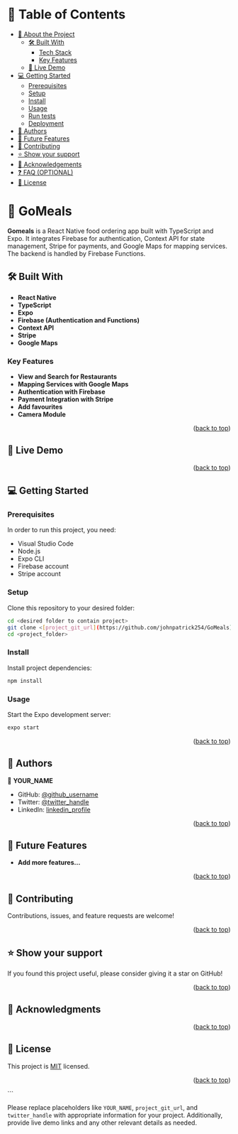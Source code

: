 # 📗 Table of Contents

- [📖 About the Project](#about-project)
  - [🛠 Built With](#built-with)
    - [Tech Stack](#tech-stack)
    - [Key Features](#key-features)
  - [🚀 Live Demo](#live-demo)
- [💻 Getting Started](#getting-started)
  - [Prerequisites](#prerequisites)
  - [Setup](#setup)
  - [Install](#install)
  - [Usage](#usage)
  - [Run tests](#run-tests)
  - [Deployment](#triangular_flag_on_post-deployment)
- [👥 Authors](#authors)
- [🔭 Future Features](#future-features)
- [🤝 Contributing](#contributing)
- [⭐️ Show your support](#support)
- [🙏 Acknowledgements](#acknowledgements)
- [❓ FAQ (OPTIONAL)](#faq)
- [📝 License](#license)

<!-- PROJECT DESCRIPTION -->

# 🍕 GoMeals <a name="about-project"></a>

**Gomeals** is a React Native food ordering app built with TypeScript and Expo. It integrates Firebase for authentication, Context API for state management, Stripe for payments, and Google Maps for mapping services. The backend is handled by Firebase Functions.

## 🛠 Built With <a name="built-with"></a>

- **React Native**
- **TypeScript**
- **Expo**
- **Firebase (Authentication and Functions)**
- **Context API**
- **Stripe**
- **Google Maps**

### Key Features <a name="key-features"></a>
- **View and Search for Restaurants**
- **Mapping Services with Google Maps**
- **Authentication with Firebase**
- **Payment Integration with Stripe**
- **Add favourites**
- **Camera Module**

<p align="right">(<a href="#readme-top">back to top</a>)</p>

<!-- LIVE DEMO -->

## 🚀 Live Demo <a name="[live-demo](https://expo.dev/artifacts/eas/x88AE1oikhXNs8uVfcGLzP.apk)"></a>

<p align="right">(<a href="#readme-top">back to top</a>)</p>

## 💻 Getting Started <a name="getting-started"></a>

### Prerequisites

In order to run this project, you need:

- Visual Studio Code
- Node.js
- Expo CLI
- Firebase account
- Stripe account

### Setup

Clone this repository to your desired folder:

```sh
cd <desired folder to contain project>
git clone <[project_git_url](https://github.com/johnpatrick254/GoMeals)>
cd <project_folder>
```

### Install

Install project dependencies:

```sh
npm install
```

### Usage

Start the Expo development server:

```sh
expo start
```

<!-- Add any additional instructions here, such as setting up Firebase credentials, etc. -->

<p align="right">(<a href="#readme-top">back to top</a>)</p>

<!-- AUTHORS -->

## 👥 Authors <a name="authors"></a>

👤 **YOUR_NAME**

- GitHub: [@github_username](https://github.com/github_username)
- Twitter: [@twitter_handle](https://twitter.com/twitter_handle)
- LinkedIn: [linkedin_profile](https://linkedin.com/in/linkedin_profile)

<!-- Add additional authors as needed -->

<p align="right">(<a href="#readme-top">back to top</a>)</p>

<!-- FUTURE FEATURES -->

## 🔭 Future Features <a name="future-features"></a>

- **Add more features...**

<p align="right">(<a href="#readme-top">back to top</a>)</p>

<!-- CONTRIBUTING -->

## 🤝 Contributing <a name="contributing"></a>

Contributions, issues, and feature requests are welcome!

<p align="right">(<a href="#readme-top">back to top</a>)</p>

<!-- SUPPORT -->

## ⭐️ Show your support <a name="support"></a>

If you found this project useful, please consider giving it a star on GitHub!

<p align="right">(<a href="#readme-top">back to top</a>)</p>

<!-- ACKNOWLEDGEMENTS -->

## 🙏 Acknowledgments <a name="acknowledgements"></a>

<!-- > Give credit to everyone who inspired your codebase. -->

<p align="right">(<a href="#readme-top">back to top</a>)</p>

<!-- FAQ (optional) -->

<!-- ## ❓ FAQ (OPTIONAL) <a name="faq"></a>

<!-- > Add at least 2 questions new developers would ask when they decide to use your project. -->

<!-- - **[Question_1]**

  - [Answer_1]

- **[Question_2]**

  - [Answer_2]

<p align="right">(<a href="#readme-top">back to top</a>)</p> -->

<!-- LICENSE -->

## 📝 License <a name="license"></a>

This project is [MIT](./MIT.md) licensed.

<p align="right">(<a href="#readme-top">back to top</a>)</p>
```

Please replace placeholders like `YOUR_NAME`, `project_git_url`, and `twitter_handle` with appropriate information for your project. Additionally, provide live demo links and any other relevant details as needed.
